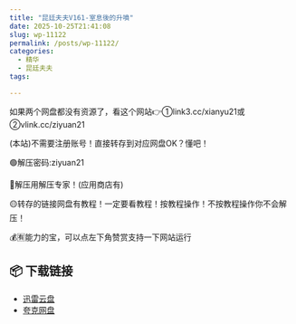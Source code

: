 ```yaml
---
title: "昆廷夫夫V161-室息後的升噴"
date: 2025-10-25T21:41:08
slug: wp-11122
permalink: /posts/wp-11122/
categories:
  - 精华
  - 昆廷夫夫
tags:

---
```


如果两个网盘都没有资源了，看这个网站👉①link3.cc/xianyu21或②vlink.cc/ziyuan21

(本站)不需要注册账号！直接转存到对应网盘OK？懂吧！

🟢解压密码:ziyuan21

🔵解压用解压专家！(应用商店有)

🟡转存的链接网盘有教程！一定要看教程！按教程操作！不按教程操作你不会解压！

💰🈶能力的宝，可以点左下角赞赏支持一下网站运行

## 📦 下载链接
- [迅雷云盘](https://blziyuan21.com/pay-download/11122?key=4dd06d401b&down_id=0)
- [夸克网盘](https://blziyuan21.com/pay-download/11122?key=4dd06d401b&down_id=1)


